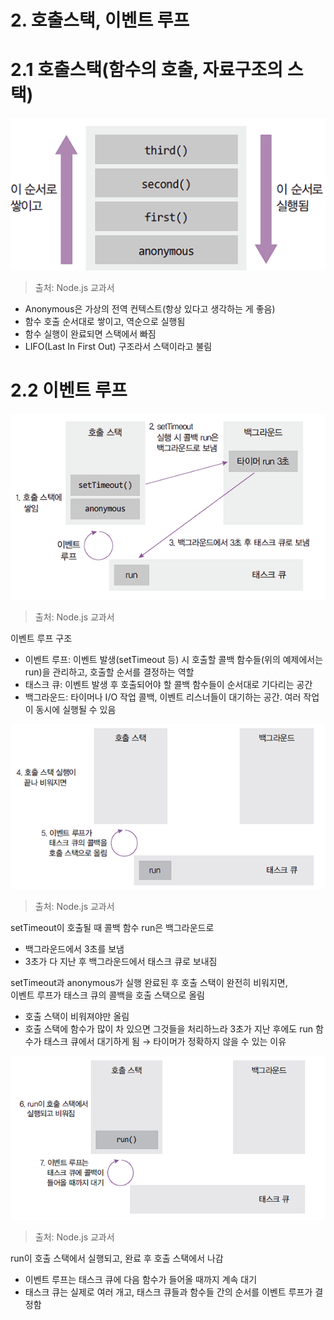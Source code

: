 # 2. 호출스택, 이벤트 루프

# 2.1 호출스택(함수의 호출, 자료구조의 스택)

![호출스택 예시](../images/stack.png)
> 출처: Node.js 교과서

- Anonymous은 가상의 전역 컨텍스트(항상 있다고 생각하는 게 좋음)
- 함수 호출 순서대로 쌓이고, 역순으로 실행됨
- 함수 실행이 완료되면 스택에서 빠짐
- LIFO(Last In First Out) 구조라서 스택이라고 불림

# 2.2 이벤트 루프

![이벤트 루프 콜스택 예시01](../images/eventLoop.png)
> 출처: Node.js 교과서

이벤트 루프 구조

- 이벤트 루프: 이벤트 발생(setTimeout 등) 시 호출할 콜백 함수들(위의 예제에서는 run)을 관리하고, 호출할 순서를 결정하는 역할
- 태스크 큐: 이벤트 발생 후 호출되어야 할 콜백 함수들이 순서대로 기다리는 공간
- 백그라운드: 타이머나 I/O 작업 콜백, 이벤트 리스너들이 대기하는 공간. 여러 작업이 동시에 실행될 수 있음

![이벤트 루프 콜스택 예시02](../images/eventLoop2.png)
> 출처: Node.js 교과서

setTimeout이 호출될 때 콜백 함수 run은 백그라운드로

- 백그라운드에서 3초를 보냄
- 3초가 다 지난 후 백그라운드에서 태스크 큐로 보내짐

setTimeout과 anonymous가 실행 완료된 후 호출 스택이 완전히 비워지면,  
이벤트 루프가 태스크 큐의 콜백을 호출 스택으로 올림

- 호출 스택이 비워져야만 올림
- 호출 스택에 함수가 많이 차 있으면 그것들을 처리하느라 3초가 지난 후에도 run 함수가 태스크 큐에서 대기하게 됨 → 타이머가 정확하지 않을 수 있는 이유

![이벤트 루프 콜스택 예시03](../images/eventLoop3.png)
> 출처: Node.js 교과서

run이 호출 스택에서 실행되고, 완료 후 호출 스택에서 나감

- 이벤트 루프는 태스크 큐에 다음 함수가 들어올 때까지 계속 대기
- 태스크 큐는 실제로 여러 개고, 태스크 큐들과 함수들 간의 순서를 이벤트 루프가 결정함

